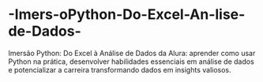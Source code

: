 # -Imers-oPython-Do-Excel-An-lise-de-Dados-
 Imersão Python: Do Excel à Análise de Dados da Alura: aprender como usar Python na prática, desenvolver habilidades essenciais em análise de dados e potencializar a carreira transformando dados em insights valiosos.
